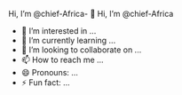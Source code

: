 Hi, I’m @chief-Africa- 👋 Hi, I’m @chief-Africa
- 👀 I’m interested in ...
- 🌱 I’m currently learning ...
- 💞️ I’m looking to collaborate on ...
- 📫 How to reach me ...
- 😄 Pronouns: ...
- ⚡ Fun fact: ...

<!---
chief-Africa/chief-Africa is a ✨ special ✨ repository because its `README.md` (this file) appears on your GitHub profile.
You can click the Preview link to take a look at your changes.
--->
